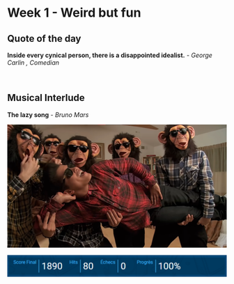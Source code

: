# Week 1 - Weird but fun

## Quote of the day

**Inside every cynical person, there is a disappointed idealist.** - *George Carlin , Comedian*

<br>

## Musical Interlude

**The lazy song** - *Bruno Mars*

![The lazy song](assets/W1/bruno_mars_song.png)

![Music result](assets/W1/bruno_mars_result.png)

